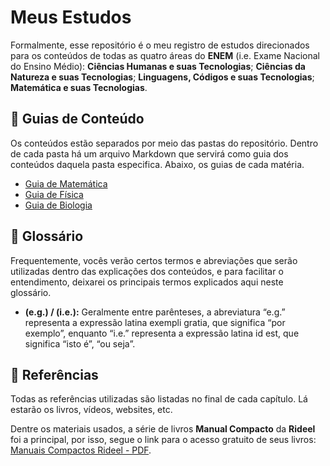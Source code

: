 # Meus Estudos

Formalmente, esse repositório é o meu registro de estudos direcionados para os conteúdos de todas as quatro áreas do **ENEM** (i.e. Exame Nacional do Ensino Médio): **Ciências Humanas e suas Tecnologias**; **Ciências da Natureza e suas Tecnologias**; **Linguagens, Códigos e suas Tecnologias**; **Matemática e suas Tecnologias**.

## 📝 Guias de Conteúdo

Os conteúdos estão separados por meio das pastas do repositório. Dentro de cada pasta há um arquivo Markdown que servirá como guia dos conteúdos daquela pasta especifica. Abaixo, os guias de cada matéria.

- [Guia de Matemática](/matematica/guia-de-matematica.md)
- [Guia de Física](/fisica/guia-de-fisica.md)
- [Guia de Biologia](/biologia/guia-de-biologia.md)

## 📖 Glossário

Frequentemente, vocês verão certos termos e abreviações que serão utilizadas dentro das explicações dos conteúdos, e para facilitar o entendimento, deixarei os principais termos explicados aqui neste glossário.

- **(e.g.) / (i.e.):** Geralmente entre parênteses, a abreviatura “e.g.” representa a expressão latina exempli gratia, que significa “por exemplo”, enquanto “i.e.” representa a expressão latina id est, que significa “isto é”, “ou seja”.

## 📕 Referências

Todas as referências utilizadas são listadas no final de cada capítulo. Lá estarão os livros, vídeos, websites, etc.

Dentre os materiais usados, a série de livros **Manual Compacto** da **Rideel** foi a principal, por isso, segue o link para o acesso gratuito de seus livros: [Manuais Compactos Rideel - PDF](https://www.leonardoportal.com/p/manuais-compactos-rideel-pdf.html).
